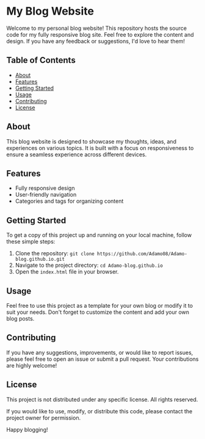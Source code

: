 # My Blog Website

Welcome to my personal blog website! This repository hosts the source code for my fully responsive blog site. Feel free to explore the content and design. If you have any feedback or suggestions, I'd love to hear them!

## Table of Contents

- [About](#about)
- [Features](#features)
- [Getting Started](#getting-started)
- [Usage](#usage)
- [Contributing](#contributing)
- [License](#license)

## About

This blog website is designed to showcase my thoughts, ideas, and experiences on various topics. It is built with a focus on responsiveness to ensure a seamless experience across different devices.

## Features

- Fully responsive design
- User-friendly navigation
- Categories and tags for organizing content


## Getting Started

To get a copy of this project up and running on your local machine, follow these simple steps:

1. Clone the repository: `git clone https://github.com/Adamo08/Adamo-blog.github.io.git`
2. Navigate to the project directory: `cd Adamo-blog.github.io`
3. Open the `index.html` file in your browser.

## Usage

Feel free to use this project as a template for your own blog or modify it to suit your needs. Don't forget to customize the content and add your own blog posts.

## Contributing

If you have any suggestions, improvements, or would like to report issues, please feel free to open an issue or submit a pull request. Your contributions are highly welcome!

## License

This project is not distributed under any specific license. All rights reserved.

If you would like to use, modify, or distribute this code, please contact the project owner for permission.


Happy blogging!
